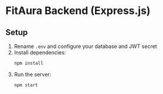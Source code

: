 # FitAura Backend (Express.js)

## Setup

1. Rename `.env` and configure your database and JWT secret
2. Install dependencies:
   ```bash
   npm install
   ```
3. Run the server:
   ```bash
   npm start
   ```
